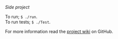 _Side project_

To run; `$ ./run`.  
To run tests; `$ ./Test`.  

For more information read the [project wiki](https://github.com/wmcooper2/billboardtop100/wiki) on GitHub.

